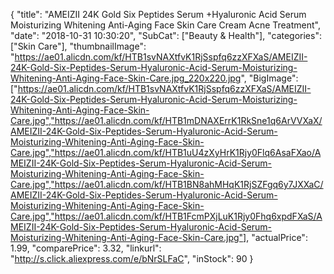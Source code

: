 {
	"title": "AMEIZII 24K Gold Six Peptides Serum +Hyaluronic Acid Serum Moisturizing Whitening Anti-Aging Face Skin Care Cream Acne Treatment",
	"date": "2018-10-31 10:30:20",
	"SubCat": ["Beauty & Health"],
	"categories": ["Skin Care"],
	"thumbnailImage": "https://ae01.alicdn.com/kf/HTB1svNAXtfvK1RjSspfq6zzXFXaS/AMEIZII-24K-Gold-Six-Peptides-Serum-Hyaluronic-Acid-Serum-Moisturizing-Whitening-Anti-Aging-Face-Skin-Care.jpg_220x220.jpg",
	"BigImage": ["https://ae01.alicdn.com/kf/HTB1svNAXtfvK1RjSspfq6zzXFXaS/AMEIZII-24K-Gold-Six-Peptides-Serum-Hyaluronic-Acid-Serum-Moisturizing-Whitening-Anti-Aging-Face-Skin-Care.jpg","https://ae01.alicdn.com/kf/HTB1mDNAXErrK1RkSne1q6ArVVXaX/AMEIZII-24K-Gold-Six-Peptides-Serum-Hyaluronic-Acid-Serum-Moisturizing-Whitening-Anti-Aging-Face-Skin-Care.jpg","https://ae01.alicdn.com/kf/HTB1uU4zXyHrK1Rjy0Flq6AsaFXao/AMEIZII-24K-Gold-Six-Peptides-Serum-Hyaluronic-Acid-Serum-Moisturizing-Whitening-Anti-Aging-Face-Skin-Care.jpg","https://ae01.alicdn.com/kf/HTB1BN8ahMHqK1RjSZFgq6y7JXXaC/AMEIZII-24K-Gold-Six-Peptides-Serum-Hyaluronic-Acid-Serum-Moisturizing-Whitening-Anti-Aging-Face-Skin-Care.jpg","https://ae01.alicdn.com/kf/HTB1FcmPXjLuK1Rjy0Fhq6xpdFXaS/AMEIZII-24K-Gold-Six-Peptides-Serum-Hyaluronic-Acid-Serum-Moisturizing-Whitening-Anti-Aging-Face-Skin-Care.jpg"],
	"actualPrice": 1.99,
	"comparePrice": 3.32,
	"linkurl": "http://s.click.aliexpress.com/e/bNrSLFaC",
	"inStock": 90
}
